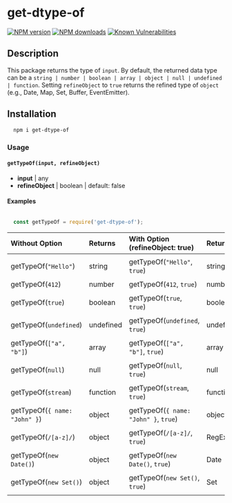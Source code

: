 # get-dtype-of

[![NPM version](https://img.shields.io/npm/v/get-dtype-of.svg)](https://www.npmjs.com/package/get-dtype-of)
[![NPM downloads](https://img.shields.io/npm/dm/get-dtype-of.svg)](https://www.npmjs.com/package/get-dtype-of)
[![Known Vulnerabilities](https://snyk.io/test/github/grjan7/get-dtype-of/badge.svg)](https://snyk.io/test/github/grjan7/get-dtype-of)

## Description

This package returns the type of `input`. By default, the returned data type can be a `string | number | boolean | array | object | null | undefined | function`. Setting `refineObject` to `true` returns the refined type of `object` (e.g., Date, Map, Set, Buffer, EventEmitter).

## Installation
```sh
  npm i get-dtype-of
```

### Usage

#### `getTypeOf(input, refineObject)`

  - **input** | any
  - **refineObject** | boolean | default: false

#### Examples

```js

  const getTypeOf = require('get-dtype-of');

```

| Without Option                | Returns   |  With Option (refineObject: true)     | Returns   |
| :-----------------------------|:----------|:--------------------------------------|:----------|
|                               |           |                                       |           |
| getTypeOf(`"Hello"`)          | string    | getTypeOf(`"Hello"`, `true`)          | string    |
|                               |           |                                       |           |
| getTypeOf(`412`)              | number    | getTypeOf(`412`, `true`)              | number    |
|                               |           |                                       |           |
| getTypeOf(`true`)             | boolean   | getTypeOf(`true`, `true`)             | boolean   |
|                               |           |                                       |           |
| getTypeOf(`undefined`)        | undefined | getTypeOf(`undefined`, `true`)        | undefined |
|                               |           |                                       |           |
| getTypeOf(`["a", "b"]`)       | array     | getTypeOf(`["a", "b"]`, `true`)       | array     |
|                               |           |                                       |           |
| getTypeOf(`null`)             | null      | getTypeOf(`null`, `true`)             | null      |
|                               |           |                                       |           |
| getTypeOf(`stream`)           | function  | getTypeOf(`stream`, `true`)           | function  |
|                               |           |                                       |           |
| getTypeOf(`{ name: "John" }`) | object    | getTypeOf(`{ name: "John" }`, `true`) | object    |
|                               |           |                                       |           |
| getTypeOf(`/[a-z]/`)          | object    | getTypeOf(`/[a-z]/`, `true`)          | RegExp    |
|                               |           |                                       |           |
| getTypeOf(`new Date()`)       | object    | getTypeOf(`new Date()`, `true`)       | Date      |
|                               |           |                                       |           |
| getTypeOf(`new Set()`)        | object    | getTypeOf(`new Set()`, `true`)        | Set       |
|                               |           |                                       |           |


